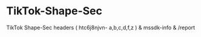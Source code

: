 # TikTok-Shape-Sec
TikTok Shape-Sec headers ( htc6j8njvn- a,b,c,d,f,z ) &amp; mssdk-info &amp; /report
